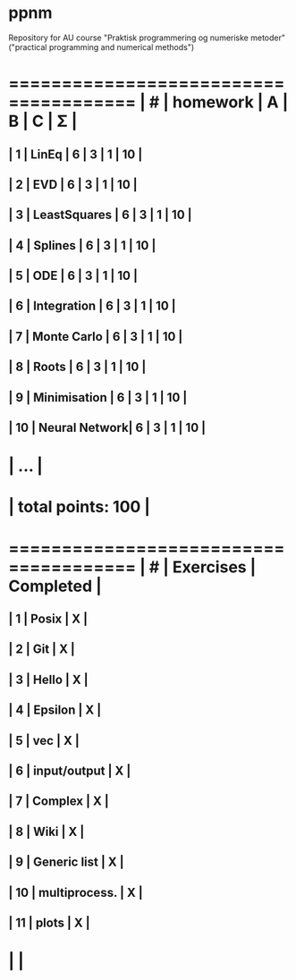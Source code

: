 # ppnm
Repository for AU course "Praktisk programmering og numeriske metoder" ("practical programming and numerical methods")

 ======================================
| #  | homework      | A | B | C | Σ   |
 ======================================
| 1  | LinEq         | 6 | 3 | 1 | 10  |
---------------------------------------
| 2  | EVD           | 6 | 3 | 1 | 10  |
---------------------------------------
| 3  | LeastSquares  | 6 | 3 | 1 | 10  |
---------------------------------------
| 4  | Splines       | 6 | 3 | 1 |  10 |
---------------------------------------
| 5  | ODE           | 6 | 3 | 1 |  10 |
---------------------------------------
| 6  | Integration   | 6 | 3 | 1 |  10 |
---------------------------------------
| 7  | Monte Carlo   | 6 | 3 | 1 |  10 |
---------------------------------------
| 8  | Roots	     | 6 | 3 | 1 |  10 |
---------------------------------------
| 9  | Minimisation  | 6 | 3 | 1 |  10 |
---------------------------------------
| 10 | Neural Network| 6 | 3 | 1 |  10 |
---------------------------------------
|              ...                     |
 ======================================
|                    total points: 100 |
 ======================================

 ======================================
| #  | Exercises     | Completed       |
 ======================================
| 1  | Posix	     | X               |
---------------------------------------
| 2  | Git	     | X               |
---------------------------------------
| 3  | Hello	     | X               |
---------------------------------------
| 4  | Epsilon	     | X               |
---------------------------------------
| 5  | vec           | X	       |
---------------------------------------
| 6  | input/output  | X 	       |
---------------------------------------
| 7  | Complex	     | X 	       |
---------------------------------------
| 8  | Wiki 	     | X 	       |
---------------------------------------
| 9  | Generic list  | X 	       |
---------------------------------------
| 10 | multiprocess. | X 	       |
---------------------------------------
| 11 | plots	     | X 	       |
---------------------------------------
|				       |
 ======================================
